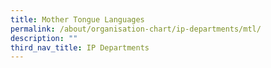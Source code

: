 ```yaml
---
title: Mother Tongue Languages
permalink: /about/organisation-chart/ip-departments/mtl/
description: ""
third_nav_title: IP Departments
---
```

